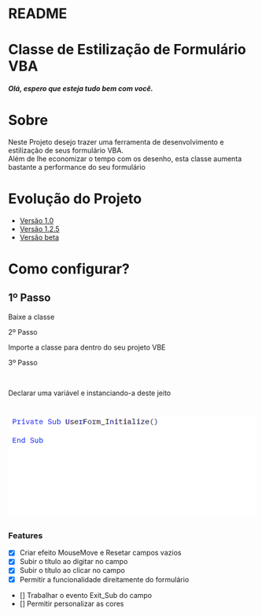 # README

<h1 style={align: "center", color: "blue"}>Classe de Estilização de Formulário VBA</h1>

<h5>Olá, espero que esteja tudo bem com você.</h5>

# Sobre
<p>Neste Projeto desejo trazer uma ferramenta de desenvolvimento e estilização de seus formulário VBA. <br />
Além de lhe economizar o tempo com os desenho, esta classe aumenta bastante a performance do seu formulário
</p>

# Evolução do Projeto

* [Versão 1.0](#Sobre)
* [Versão 1.2.5](#Versao)
* [Versão beta](#versaobeta)

# Como configurar?

<h2>1º Passo</h2>
Baixe a classe<br/>
<p>2º Passo</p>
<p>Importe a classe para dentro do seu projeto VBE</p>
<p>3º Passo</p><br/>
<p>Declarar uma variável e instanciando-a deste jeito</p>
<h1 align="center">
    <img alt="Readme" title="Readme" src="./Animation.gif">
</h1>

### Features

- [x] Criar efeito MouseMove e Resetar campos vazios
- [x] Subir o título ao digitar no campo 
- [x] Subir o título ao clicar no campo
- [x] Permitir a funcionalidade direitamente do formulário
- [] Trabalhar o evento Exit_Sub do campo
- [] Permitir personalizar as cores



